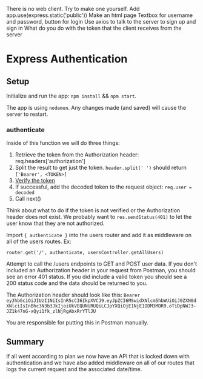 There is no web client. Try to make one yourself. 
Add app.use(express.static('public'))
Make an html page
Textbox for username and password, button for login
Use axios to talk to the server to sign up and sign in
What do you do with the token that the client receives from the server


# Express Authentication

## Setup

Initialize and run the app: `npm install` && `npm start`.

The app is using `nodemon`. Any changes made (and saved) will cause the server to restart.

<!-- Navigate to the `sql/connections.js` file and alter the following fields to reflect your database setup:

```
  host: 'localhost',
  user: 'root',
  password: 'password',
  database: 'admin'
``` -->

<!-- These will be the same credentials we used to set up a connection in MySQL Workbench.

Finally, in MySQL Workbench, run the `initialize.sql` script (on the "admin" database) that is included in this project. -->

<!-- ## Overview

The routes/controllers, SQL statements and basic setup has been done for us. Our job is now to complete the functions in the middleware folder and then use them in our routes. 

Keep in mind that your port (4001) may be different. -->

<!-- ## Signup and Login

Take a look at the auth routes and auth controller. There is code in these that helps users signup and login to their accounts. We've created a separate table for this in our database called `usersCredentials`. Try making requests to `/auth/signup` and `/auth/login` with a similar request body:

```
{
  "username": "testuser",
  "password": "password"
}
``` -->

<!-- Can you signup and login? Notice the `token` that comes back on login. -->

<!-- ## Middleware functions

### logger

Create a function called `logger` in the `middleware/index.js` file. It's purpose will be to log the route and date/time that each request happened. The outline of the function will look like this: -->

<!-- ```
const logger = (req, res, next) => {

}
```

Inside of this function we will put a `console.log` statement with three arguments separated by a comma: -->

<!-- 1. The string, 'Logging route:'
2. The request path ex. /users
3. The date/time in ISO format. Ex. new Date().toISOString()

Remember to call the `next()` function in order to continue. Otherwise, the API call will get hung up in this middleware function.

Import this logger function into the main `index.js` file: `const { logger } = require('./middleware')` -->
<!-- 
Between the bodyParser and the users router add the following: `app.use(logger)`

This is an example of application specific middleware. Every route will now pass through our logger function and log the path and the date/time that the request was made. This would be useful for determining our most popular routes. -->


### authenticate

<!-- Create a function called `authenticate` in the `middleware/index.js` file. It's purpose will be to check for the existence of an _Authorization header_ and parse/decode/verify the header. This header contains a Bearer token and if that token is valid we will allow the user to access the given resource.

Use the /signup route to signup with a username/password combination. Then call the /login function to retrieve a token. Save that token for later use. We will include it in our Authorization header. 

The outline of the authenticate function should look like this:
```
const authenticate = (req, res, next) => {

}
``` -->

Inside of this function we will do three things:

1. Retrieve the token from the Authorization header: req.headers['authorization']
2. Split the result to get just the token. `header.split(' ')` should return `['Bearer', <TOKEN>]`
3. [Verify the token](https://www.npmjs.com/package/jsonwebtoken#jwtverifytoken-secretorpublickey-options-callback)
4. If successful, add the decoded token to the request object: `req.user = decoded`
5. Call next()

Think about what to do if the token is not verified or the Authorization header does not exist. We probably want to `res.sendStatus(401)` to let the user know that they are not authorized. 

Import `{ authenticate }` into the users router and add it as middleware on all of the users routes. Ex:

`router.get('/', authenticate, usersController.getAllUsers)`

Attempt to call the /users endpoints to GET and POST user data. If you don't included an Authorization header in your request from Postman, you should see an error 401 status. If you did include a valid token you should see a 200 status code and the data should be returned to you.

The Authorization header should look like this: `Bearer eyJhbGciOiJIUzI1NiIsInR5cCI6IkpXVCJ9.eyJpZCI6MSwidXNlcm5hbWUiOiJ0ZXN0dXNlciIsInBhc3N3b3JkIjoiUkVEQUNURUQiLCJpYXQiOjE1NjE1ODM3MDR9.oTiDpNWJ3-JZ1k47nG-xQyi1fk_zlNjRgAbxRrYTlJU`

You are responsible for putting this in Postman manually. 

## Summary

If all went according to plan we now have an API that is locked down with authentication and we have also added middleware on all of our routes that logs the current request and the associated date/time.